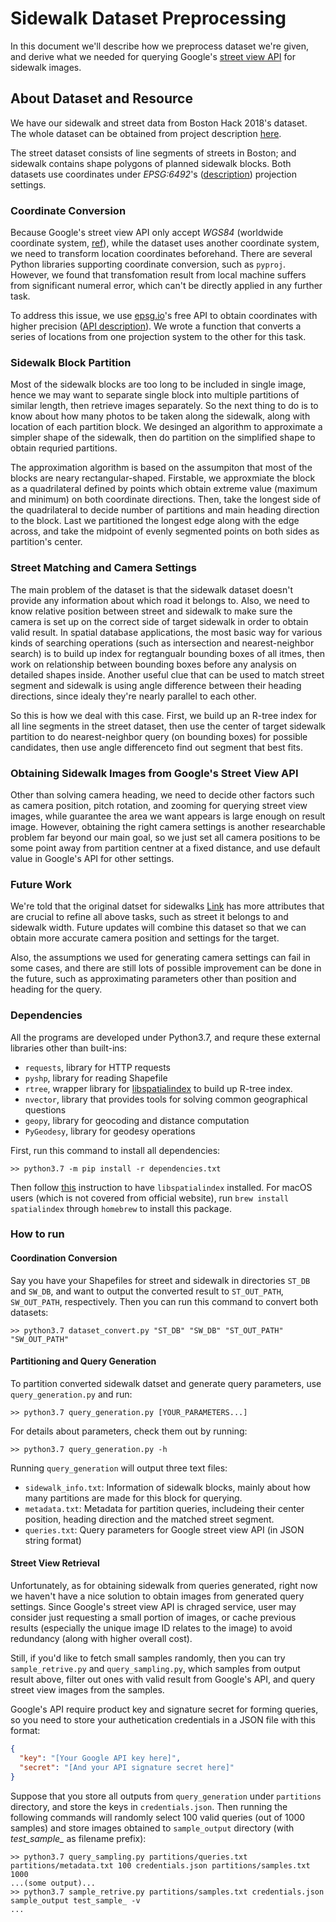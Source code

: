 # Sidewalk Dataset Preprocessing

In this document we'll describe how we preprocess dataset we're given, and derive what we needed for querying Google's [street view API](https://developers.google.com/maps/documentation/streetview/intro) for sidewalk images.

## About Dataset and Resource

We have our sidewalk and street data from Boston Hack 2018's dataset. The whole dataset can be obtained from project description [here](https://docs.google.com/document/d/1jS3QsgjQLZyYoZzs0WbrA_SrOWAhEUv6Cc_a8X0oHJA/).

The street dataset consists of line segments of streets in Boston; and sidewalk contains shape polygons of planned sidewalk blocks. Both datasets use coordinates under *EPSG:6492*'s ([description](https://epsg.io/6492)) projection settings. 

### Coordinate Conversion

Because Google's street view API only accept *WGS84* (worldwide coordinate system, [ref](https://en.wikipedia.org/wiki/World_Geodetic_System)), while the dataset uses another coordinate system, we need to transform location coordinates beforehand. There are several Python libraries supporting coordinate conversion, such as `pyproj`. However, we found that transfomation result from local machine suffers from significant numeral error, which can't be directly applied in any further task.

To address this issue, we use [epsg.io](http://epsg.io/)'s free API to obtain coordinates with higher precision ([API description](https://github.com/klokantech/epsg.io)). We wrote a function that converts a series of locations from one projection system to the other for this task.

### Sidewalk Block Partition

Most of the sidewalk blocks are too long to be included in single image, hence we may want to separate single block into multiple partitions of similar length, then retrieve images separately. So the next thing to do is to know about how many photos to be taken along the sidewalk, along with location of each partition block. We desinged an algorithm to approximate a simpler shape of the sidewalk, then do partition on the simplified shape to obtain requried partitions.

The approximation algorithm is based on the assumpiton that most of the blocks are neary rectangular-shaped. Firstable, we approxmiate the block as a quadrilateral defined by points which obtain extreme value (maximum and minimum) on both coordinate directions. Then, take the longest side of the quadrilateral to decide number of partitions and main heading direction to the block. Last we partitioned the longest edge along with the edge across, and take the midpoint of evenly segmented points on both sides as partition's center.

### Street Matching and Camera Settings

The main problem of the dataset is that the sidewalk dataset doesn't provide any information about which road it belongs to. Also, we need to know relative position between street and sidewalk to make sure the camera is set up on the correct side of target sidewalk in order to obtain valid result. In spatial database applications, the most basic way for various kinds of searching operations (such as intersection and nearest-neighbor search) is to build up index for regtangualr bounding boxes of all itmes, then work on relationship between bounding boxes before any analysis on detailed shapes inside. Another useful clue that can be used to match street segment and sidewalk is using angle difference between their heading directions, since idealy they're nearly parallel to each other.

So this is how we deal with this case. First, we build up an R-tree index for all line segments in the street dataset, then use the center of target sidewalk partition to do nearest-neighbor query (on bounding boxes) for possible candidates, then use angle differenceto find out segment that best fits.

### Obtaining Sidewalk Images from Google's Street View API

Other than solving camera heading, we need to decide other factors such as camera position, pitch rotation, and zooming for querying street view images, while guarantee the area we want appears is large enough on result image. However, obtaining the right camera settings is another researchable problem far beyond our main goal, so we just set all camera positions to be some point away from partition centner at a fixed distance, and use default value in Google's API for other settings.

### Future Work

We're told that the original datset for sidewalks [Link](https://data.boston.gov/dataset/sidewalk-inventory) has more attributes that are crucial to refine all above tasks, such as street it belongs to and sidewalk width. Future updates will combine this dataset so that we can obtain more accurate camera position and settings for the target.

Also, the assumptions we used for generating camera settings can fail in some cases, and there are still lots of possible improvement can be done in the future, such as approximating parameters other than position and heading for the query. 

### Dependencies

All the programs are developed under Python3.7, and requre these external libraries other than built-ins:

* `requests`, library for HTTP requests
* `pyshp`, library for reading Shapefile
* `rtree`, wrapper library for [libspatialindex](https://libspatialindex.org/) to build up R-tree index.
* `nvector`, library that provides tools for solving common geographical questions
* `geopy`, library for geocoding and distance computation
* `PyGeodesy`, library for geodesy operations

First, run this command to install all dependencies:

```
>> python3.7 -m pip install -r dependencies.txt
```

Then follow [this](http://toblerity.org/rtree/install.html) instruction to have `libspatialindex` installed. For macOS users (which is not covered from official website), run `brew install spatialindex` through `homebrew` to install this package.

### How to run
#### Coordination Conversion

Say you have your Shapefiles for street and sidewalk in directories `ST_DB` and `SW_DB`, and want to output the converted result to `ST_OUT_PATH`, `SW_OUT_PATH`, respectively. Then you can run this command to convert both datasets:
```
>> python3.7 dataset_convert.py "ST_DB" "SW_DB" "ST_OUT_PATH" "SW_OUT_PATH"
```

#### Partitioning and Query Generation

To partition converted sidewalk datset and generate query parameters, use `query_generation.py` and run:

```
>> python3.7 query_generation.py [YOUR_PARAMETERS...]
```

For details about parameters, check them out by running:

```
>> python3.7 query_generation.py -h
```

Running `query_generation` will output three text files:
- `sidewalk_info.txt`: Information of sidewalk blocks, mainly about how many partitions are made for this block for querying.
- `metadata.txt`: Metadata for partition queries, includeing their center position, heading direction and the matched street segment.
- `queries.txt`: Query parameters for Google street view API (in JSON string format)

#### Street View Retrieval

Unfortunately, as for obtaining sidewalk from queries generated, right now we haven't have a nice solution to obtain images from generated query settings. Since Google's street view API is chraged service, user may consider just requesting a small portion of images, or cache previous results (especially the unique image ID relates to the image) to avoid redundancy (along with higher overall cost).

Still, if you'd like to fetch small samples randomly, then you can try `sample_retrive.py` and `query_sampling.py`, which samples from output result above, filter out ones with valid result from Google's API, and query street view images from the samples.

Google's API require product key and signature secret for forming queries, so you need to store your authetication credentials in a JSON file with this format:

```json
{
  "key": "[Your Google API key here]",
  "secret": "[And your API signature secret here]"
}
```

Suppose that you store all outputs from `query_generation` under `partitions` directory, and store the keys in `credentials.json`. Then running the following commands will randomly select 100 valid queries (out of 1000 samples) and store images obtained to `sample_output` directory (with *test_sample_* as filename prefix): 

```
>> python3.7 query_sampling.py partitions/queries.txt partitions/metadata.txt 100 credentials.json partitions/samples.txt 1000
...(some output)...
>> python3.7 sample_retrive.py partitions/samples.txt credentials.json sample_output test_sample_ -v
...
```

